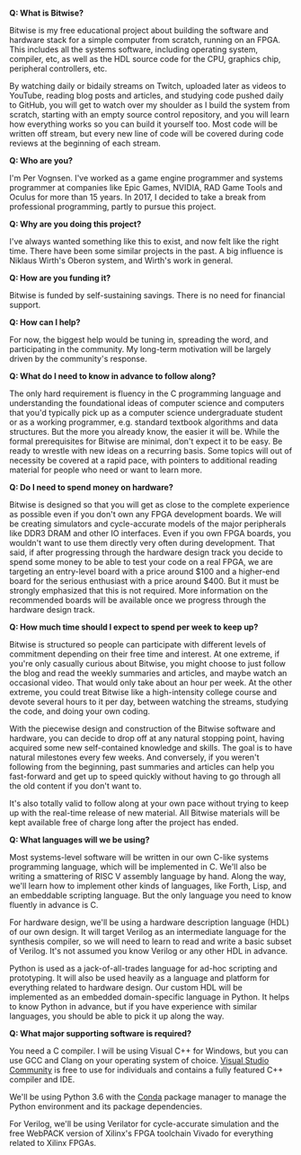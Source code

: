 **Q: What is Bitwise?**

Bitwise is my free educational project about building the software and hardware
stack for a simple computer from scratch, running on an FPGA. This includes all the
systems software, including operating system, compiler, etc, as well as the
HDL source code for the CPU, graphics chip, peripheral controllers, etc.

By watching daily or bidaily streams on Twitch, uploaded later as videos to YouTube,
reading blog posts and articles, and studying code pushed daily to GitHub, you will get
to watch over my shoulder as I build the system from scratch, starting with an empty
source control repository, and you will learn how everything works so you can build it
yourself too. Most code will be written off stream, but every new line of code will
be covered during code reviews at the beginning of each stream.

**Q: Who are you?**

I'm Per Vognsen. I've worked as a game engine programmer and systems programmer
at companies like Epic Games, NVIDIA, RAD Game Tools and Oculus for more than
15 years. In 2017, I decided to take a break from professional programming, partly
to pursue this project.

**Q: Why are you doing this project?**

I've always wanted something like this to exist, and now felt like the right time.
There have been some similar projects in the past. A big influence is Niklaus Wirth's
Oberon system, and Wirth's work in general.

**Q: How are you funding it?**

Bitwise is funded by self-sustaining savings. There is no need for financial support.

**Q: How can I help?**

For now, the biggest help would be tuning in, spreading the word, and participating
in the community. My long-term motivation will be largely driven by the community's
response.

**Q: What do I need to know in advance to follow along?**

The only hard requirement is fluency in the C programming language and understanding
the foundational ideas of computer science and computers that you'd typically pick up
as a computer science undergraduate student or as a working programmer, e.g. standard
textbook algorithms and data structures. But the more you already know, the easier it
will be. While the formal prerequisites for Bitwise are minimal, don't expect it to be
easy. Be ready to wrestle with new ideas on a recurring basis. Some topics will
out of necessity be covered at a rapid pace, with pointers to additional reading material
for people who need or want to learn more.

**Q: Do I need to spend money on hardware?**

Bitwise is designed so that you will get as close to the complete experience as possible even if
you don't own any FPGA development boards. We will be creating simulators and cycle-accurate
models of the major peripherals like DDR3 DRAM and other IO interfaces. Even if you own
FPGA boards, you wouldn't want to use them directly very often during development. That said,
if after progressing through the hardware design track you decide to spend some money to
be able to test your code on a real FPGA, we are targeting an entry-level board with a price
around $100 and a higher-end board for the serious enthusiast with a price around $400. But
it must be strongly emphasized that this is not required. More information on the recommended
boards will be available once we progress through the hardware design track.

**Q: How much time should I expect to spend per week to keep up?**

Bitwise is structured so people can participate with different levels of commitment depending
on their free time and interest. At one extreme, if you're only casually curious about Bitwise,
you might choose to just follow the blog and read the weekly summaries and articles, and maybe
watch an occasional video. That would only take about an hour per week. At the other extreme,
you could treat Bitwise like a high-intensity college course and devote several hours to it
per day, between watching the streams, studying the code, and doing your own coding. 

With the piecewise design and construction of the Bitwise software and hardware, you can decide
to drop off at any natural stopping point, having acquired some new self-contained knowledge and
skills. The goal is to have natural milestones every few weeks. And conversely, if you weren't
following from the beginning, past summaries and articles can help you fast-forward and get up
to speed quickly without having to go through all the old content if you don't want to.

It's also totally valid to follow along at your own pace without trying to keep up with the
real-time release of new material. All Bitwise materials will be kept available free of charge
long after the project has ended.

**Q: What languages will we be using?**

Most systems-level software will be written in our own C-like systems programming language, which
will be implemented in C. We'll also be writing a smattering of RISC V assembly language by hand.
Along the way, we'll learn how to implement other kinds of languages, like Forth, Lisp, and an
embeddable scripting language. But the only language you need to know fluently in advance is C.

For hardware design, we'll be using a hardware description language (HDL) of our own design. It will
target Verilog as an intermediate language for the synthesis compiler, so we will need to learn to
read and write a basic subset of Verilog. It's not assumed you know Verilog or any other HDL in advance.

Python is used as a jack-of-all-trades language for ad-hoc scripting and prototyping. It will also be
used heavily as a language and platform for everything related to hardware design. Our custom HDL
will be implemented as an embedded domain-specific language in Python. It helps to know Python in
advance, but if you have experience with similar languages, you should be able to pick it up along the way.

**Q: What major supporting software is required?**

You need a C compiler. I will be using Visual C++ for Windows, but you can use GCC and Clang on
your operating system of choice. [Visual Studio Community](https://www.visualstudio.com/downloads/)
is free to use for individuals and contains a fully featured C++ compiler and IDE.

We'll be using Python 3.6 with the [Conda](https://conda.io/miniconda.html) package manager
to manage the Python environment and its package dependencies.

For Verilog, we'll be using Verilator for cycle-accurate simulation and the free WebPACK version of
Xilinx's FPGA toolchain Vivado for everything related to Xilinx FPGAs.
